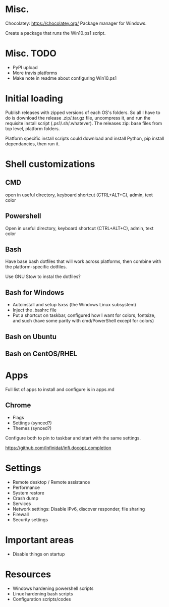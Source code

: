 # Misc.

Chocolatey: https://chocolatey.org/
Package manager for Windows.

Create a package that runs the Win10.ps1 script.

# Misc. TODO
* PyPI upload
* More travis platforms
* Make note in readme about configuring Win10.ps1

# Initial loading

Publish releases with zipped versions of each OS's folders. So all I have to do is download the release .zip/.tar.gz file, uncompress it, and run the requisite install script (.ps1/.sh/.whatever). The releases zip: base files from top level, platform folders.

Platform specific install scripts could download and install Python, pip install dependancies, then run it.

# Shell customizations

## CMD
 open in useful directory, keyboard shortcut (CTRL+ALT+C), admin, text color

## Powershell
Open in useful directory, keyboard shortcut (CTRL+ALT+C), admin, text color

## Bash
Have base bash dotfiles that will work across platforms, then combine with the platform-specific dotfiles.

Use GNU Stow to instal the dotfiles?

## Bash for Windows
* Autoinstall and setup lsxss (the Windows Linux subsystem)
* Inject the .bashrc file
* Put a shortcut on taskbar, configured how I want for colors, fontsize, and such (have some parity with cmd/PowerShell except for colors)

## Bash on Ubuntu

## Bash on CentOS/RHEL




# Apps
Full list of apps to install and configure is in apps.md

## Chrome
* Flags
* Settings (synced?)
* Themes (synced?)

Configure both to pin to taskbar and start with the same settings.

https://github.com/Infinidat/infi.docopt_completion


# Settings
* Remote desktop / Remote assistance
* Performance
* System restore
* Crash dump
* Services
* Network settings: Disable IPv6, discover responder, file sharing
* Firewall
* Security settings


# Important areas
* Disable things on startup


# Resources

* Windows hardening powershell scripts
* Linux hardening bash scripts
* Configuration scripts/codes

